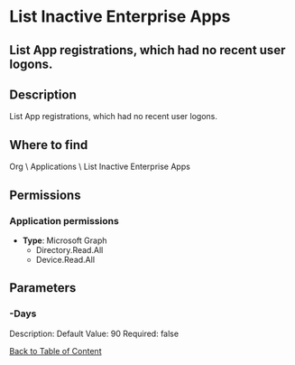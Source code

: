 # List Inactive Enterprise Apps

## List App registrations, which had no recent user logons.

## Description
List App registrations, which had no recent user logons.

## Where to find
Org \ Applications \ List Inactive Enterprise Apps

## Permissions
### Application permissions
- **Type**: Microsoft Graph
  - Directory.Read.All
  - Device.Read.All


## Parameters
### -Days
Description: 
Default Value: 90
Required: false


[Back to Table of Content](../../../README.md)

